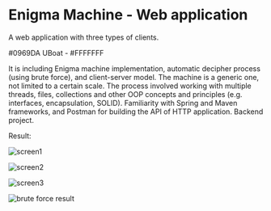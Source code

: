 # Enigma Machine - Web application
A web application with three types of clients. 

#0969DA UBoat - #FFFFFFF

It is including Enigma machine implementation, automatic decipher process (using brute force), and client-server model. The machine is a generic one, not limited to a certain scale. The process involved working with multiple threads, files, collections and other OOP concepts and principles (e.g. interfaces, encapsulation, SOLID). Familiarity with Spring and Maven frameworks, and Postman for building the API of HTTP application. Backend project.



Result:

![screen1](https://user-images.githubusercontent.com/82370205/189650900-18271cf1-6b25-440c-910a-895b138eee84.jpg)

![screen2](https://user-images.githubusercontent.com/82370205/189650907-1169927a-6eba-4b5e-9047-c98f4575f179.jpg)

![screen3](https://user-images.githubusercontent.com/82370205/193436375-5f2ddb1a-3fc0-452e-b1d8-f812e49d929d.png)

![brute force result](https://user-images.githubusercontent.com/82370205/193436378-6cb13b8c-ad9c-4fb5-82bb-5e6f4f25f44e.png)
